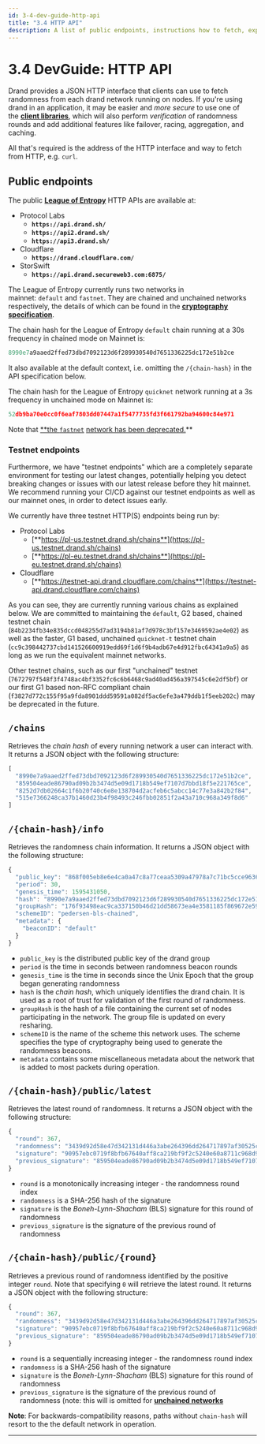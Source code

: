 ```yaml
---
id: 3-4-dev-guide-http-api
title: "3.4 HTTP API"
description: A list of public endpoints, instructions how to fetch, explanation of results.
---
```

# 3.4 DevGuide: HTTP API

Drand provides a JSON HTTP interface that clients can use to fetch randomness from each drand network running on nodes. If you're using drand in an application, it may be easier and *more secure* to use one of the [**client libraries**](3-3-dev-guide-client-libraries), which will also perform *verification* of randomness rounds and add additional features like failover, racing, aggregation, and caching.

All that's required is the address of the HTTP interface and way to fetch from HTTP, e.g. `curl`.

## **Public endpoints**

The public [**League of Entropy**](http://leagueofentropy.org) HTTP APIs are available at:

- Protocol Labs
    - **`https://api.drand.sh/`**
    - **`https://api2.drand.sh/`**
    - **`https://api3.drand.sh/`**
- Cloudflare
    - **`https://drand.cloudflare.com/`**
- StorSwift
    - **`https://api.drand.secureweb3.com:6875/`**

The League of Entropy currently runs two networks in mainnet: `default` and `fastnet`. They are chained and unchained networks respectively, the details of which can be found in the [**cryptography specification**](../concepts/2-1-concepts-cryptography).

The chain hash for the League of Entropy `default` chain running at a 30s frequency in chained mode on Mainnet is:

```jsx
8990e7a9aaed2ffed73dbd7092123d6f289930540d7651336225dc172e51b2ce
```

It also available at the default context, i.e. omitting the `/{chain-hash}` in the API specification below.

The chain hash for the League of Entropy `quicknet` network running at a 3s frequency in unchained mode on Mainnet is:

```jsx
52db9ba70e0cc0f6eaf7803dd07447a1f5477735fd3f661792ba94600c84e971
```

Note that [**the `fastnet`](/blog/fastnet-to-be-sunset) [network has been deprecated.](https://www.notion.so/fastnet-to-be-sunset-long-live-quicknet-5d125025752146b5bc307c834435d49e?pvs=21)**

### **Testnet endpoints**

Furthermore, we have "testnet endpoints" which are a completely separate environment for testing our latest changes, potentially helping you detect breaking changes or issues with our latest release before they hit mainnet. We recommend running your CI/CD against our testnet endpoints as well as our mainnet ones, in order to detect issues early.

We currently have three testnet HTTP(S) endpoints being run by:

- Protocol Labs
    - [**https://pl-us.testnet.drand.sh/chains**](https://pl-us.testnet.drand.sh/chains)
    - [**https://pl-eu.testnet.drand.sh/chains**](https://pl-eu.testnet.drand.sh/chains)
- Cloudflare
    - [**https://testnet-api.drand.cloudflare.com/chains**](https://testnet-api.drand.cloudflare.com/chains)

As you can see, they are currently running various chains as explained below. We are committed to maintaining the `default`, G2 based, chained testnet chain (`84b2234fb34e835dccd048255d7ad3194b81af7d978c3bf157e3469592ae4e02`) as well as the faster, G1 based, unchained `quicknet-t` testnet chain (`cc9c398442737cbd141526600919edd69f1d6f9b4adb67e4d912fbc64341a9a5`) as long as we run the equivalent mainnet networks.

Other testnet chains, such as our first "unchained" testnet (`7672797f548f3f4748ac4bf3352fc6c6b6468c9ad40ad456a397545c6e2df5bf`) or our first G1 based non-RFC compliant chain (`f3827d772c155f95a9fda8901ddd59591a082df5ac6efe3a479ddb1f5eeb202c`) may be deprecated in the future.

## **`/chains`**

Retrieves the *chain hash* of every running network a user can interact with. It returns a JSON object with the following structure:

```jsx
[
  "8990e7a9aaed2ffed73dbd7092123d6f289930540d7651336225dc172e51b2ce",
  "859504eade86790ad09b2b3474d5e09d1718b549ef7107d7bbd18f5e221765ce",
  "8252d7db02664c1f6b20f40c6e8e138704d2acfeb6c5abcc14c77e3a842b2f84",
  "515e7366248ca37b1460d23b4f98493c246fbb02851f2a43a710c968a349f8d6"
]
```

## **`/{chain-hash}/info`**

Retrieves the randomness chain information. It returns a JSON object with the following structure:

```jsx
{
  "public_key": "868f005eb8e6e4ca0a47c8a77ceaa5309a47978a7c71bc5cce96366b5d7a569937c529eeda66c7293784a9402801af31",
  "period": 30,
  "genesis_time": 1595431050,
  "hash": "8990e7a9aaed2ffed73dbd7092123d6f289930540d7651336225dc172e51b2ce",
  "groupHash": "176f93498eac9ca337150b46d21dd58673ea4e3581185f869672e59fa4cb390a",
  "schemeID": "pedersen-bls-chained",
  "metadata": {
    "beaconID": "default"
  }
}
```

- `public_key` is the distributed public key of the drand group
- `period` is the time in seconds between randomness beacon rounds
- `genesis_time` is the time in seconds since the Unix Epoch that the group began generating randomness
- `hash` is the *chain hash*, which uniquely identifies the drand chain. It is used as a root of trust for validation of the first round of randomness.
- `groupHash` is the hash of a file containing the current set of nodes participating in the network. The group file is updated on every resharing.
- `schemeID` is the name of the scheme this network uses. The scheme specifies the type of cryptography being used to generate the randomness beacons.
- `metadata` contains some miscellaneous metadata about the network that is added to most packets during operation.

## **`/{chain-hash}/public/latest`**

Retrieves the latest round of randomness. It returns a JSON object with the following structure:

```jsx
{
  "round": 367,
  "randomness": "3439d92d58e47d342131d446a3abe264396dd264717897af30525c98408c834f",
  "signature": "90957ebc0719f8bfb67640aff8ca219bf9f2c5240e60a8711c968d93370d38f87b38ed234a8c63863eb81f234efce55b047478848c0de025527b3d3476dfe860632c1b799550de50a6b9540463e9fb66c8016b89c04a9f52dabdc988e69463c1",
  "previous_signature": "859504eade86790ad09b2b3474d5e09d1718b549ef7107d7bbd18f5e221765ce8252d7db02664c1f6b20f40c6e8e138704d2acfeb6c5abcc14c77e3a842b2f84515e7366248ca37b1460d23b4f98493c246fbb02851f2a43a710c968a349f8d6"
}
```

- `round` is a monotonically increasing integer - the randomness round index
- `randomness` is a SHA-256 hash of the signature
- `signature` is the *Boneh-Lynn-Shacham* (BLS) signature for this round of randomness
- `previous_signature` is the signature of the previous round of randomness

## **`/{chain-hash}/public/{round}`**

Retrieves a previous round of randomness identified by the positive integer `round`. Note that specifying `0` will retrieve the latest round. It returns a JSON object with the following structure:

```jsx
{
  "round": 367,
  "randomness": "3439d92d58e47d342131d446a3abe264396dd264717897af30525c98408c834f",
  "signature": "90957ebc0719f8bfb67640aff8ca219bf9f2c5240e60a8711c968d93370d38f87b38ed234a8c63863eb81f234efce55b047478848c0de025527b3d3476dfe860632c1b799550de50a6b9540463e9fb66c8016b89c04a9f52dabdc988e69463c1",
  "previous_signature": "859504eade86790ad09b2b3474d5e09d1718b549ef7107d7bbd18f5e221765ce8252d7db02664c1f6b20f40c6e8e138704d2acfeb6c5abcc14c77e3a842b2f84515e7366248ca37b1460d23b4f98493c246fbb02851f2a43a710c968a349f8d6"
}
```

- `round` is a sequentially increasing integer - the randomness round index
- `randomness` is a SHA-256 hash of the signature
- `signature` is the *Boneh-Lynn-Shacham* (BLS) signature for this round of randomness
- `previous_signature` is the signature of the previous round of randomness (note: this will is omitted for [**unchained networks**](../concepts/2-1-concepts-cryptography#%EF%B8%8F-chained-and-unchained-modes)

**Note**: For backwards-compatibility reasons, paths without `chain-hash` will resort to the the default network in operation.

---
